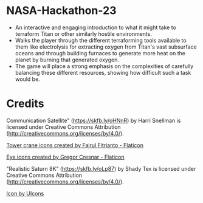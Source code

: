 # NASA-Hackathon-23
- An interactive and engaging introduction to what it might take to terraform Titan or other similarly hostile environments.
- Walks the player through the different terraforming tools available to them like electrolysis for extracting oxygen from Titan's vast subsurface oceans and through building furnaces to generate more heat on the planet by burning that generated oxygen.
- The game will place a strong emphasis on the complexities of carefully balancing these different resources, showing how difficult such a task would be.


# Credits
Communication Satellite" (https://skfb.ly/oHNnR) by Harri Snellman is licensed under Creative Commons Attribution (http://creativecommons.org/licenses/by/4.0/).

<a href="https://www.flaticon.com/free-icons/tower-crane" title="tower crane icons">Tower crane icons created by Fajrul Fitrianto - Flaticon</a>

<a href="https://www.flaticon.com/free-icons/eye" title="eye icons">Eye icons created by Gregor Cresnar - Flaticon</a>

"Realistic Saturn 8K" (https://skfb.ly/oLp87) by Shady Tex is licensed under Creative Commons Attribution (http://creativecommons.org/licenses/by/4.0/).

<a href="https://www.freepik.com/icons/cube">Icon by UIcons</a>
